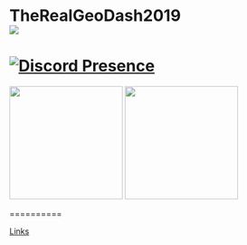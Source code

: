 TheRealGeoDash2019<br> 
![](https://komarev.com/ghpvc/?username=TheRealGeoDash2019)
==========
[![Discord Presence](https://lanyard-profile-readme.vercel.app/api/710268763844640839)](https://discord.com/users/710268763844640839)
==========
<p float="center"> 
 <img src="https://github-readme-stats.vercel.app/api?username=TheRealGeoDash2019&show_icons=true&theme=dark" height="200"> <img src="https://github-readme-stats.vercel.app/api/top-langs/?username=TheRealGeoDash2019&layout=compact&theme=dark" height="200">
</p>
==========

<a href="../../tree/other/OTHER.md">Links</a>
